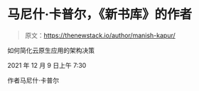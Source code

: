 # 马尼什·卡普尔，《新书库》的作者

> 原文：<https://thenewstack.io/author/manish-kapur/>

如何简化云原生应用的架构决策

2021 年 12 月 9 日上午 7:30

作者马尼什·卡普尔